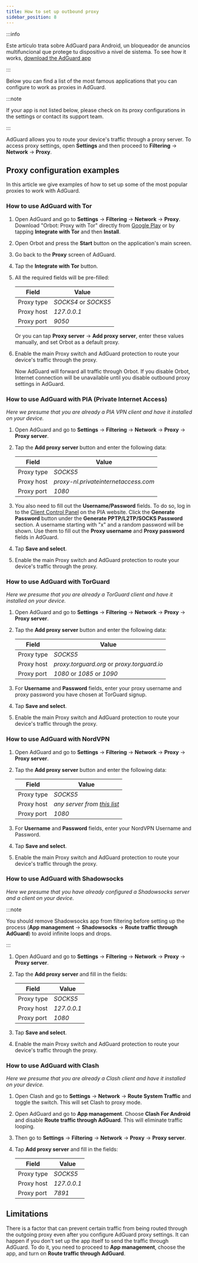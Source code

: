 ```yaml
---
title: How to set up outbound proxy
sidebar_position: 8
---
```


:::info

Este artículo trata sobre AdGuard para Android, un bloqueador de anuncios multifuncional que protege tu dispositivo a nivel de sistema. To see how it works, [download the AdGuard app](https://agrd.io/download-kb-adblock)

:::

Below you can find a list of the most famous applications that you can configure to work as proxies in AdGuard.

:::note

If your app is not listed below, please check on its proxy configurations in the settings or contact its support team.

:::

AdGuard allows you to route your device's traffic through a proxy server. To access proxy settings, open **Settings** and then proceed to **Filtering** → **Network** → **Proxy**.

## Proxy configuration examples

In this article we give examples of how to set up some of the most popular proxies to work with AdGuard.

### How to use AdGuard with Tor

1. Open AdGuard and go to **Settings** → **Filtering** → **Network** → **Proxy**. Download "Orbot: Proxy with Tor" directly from [Google Play](https://play.google.com/store/apps/details?id=org.torproject.android&noprocess) or by tapping **Integrate with Tor** and then **Install**.

1. Open Orbot and press the **Start** button on the application's main screen.

1. Go back to the **Proxy** screen of AdGuard.

1. Tap the **Integrate with Tor** button.

1. All the required fields will be pre-filled:

    | Field      | Value                |
    | ---------- | -------------------- |
    | Proxy type | *SOCKS4* or *SOCKS5* |
    | Proxy host | *127.0.0.1*          |
    | Proxy port | *9050*               |

    Or you can tap **Proxy server** → **Add proxy server**, enter these values manually, and set Orbot as a default proxy.

1. Enable the main Proxy switch and AdGuard protection to route your device's traffic through the proxy.

    Now AdGuard will forward all traffic through Orbot. If you disable Orbot, Internet connection will be unavailable until you disable outbound proxy settings in AdGuard.

### How to use AdGuard with PIA (Private Internet Access)

*Here we presume that you are already a PIA VPN client and have it installed on your device.*

1. Open AdGuard and go to **Settings** → **Filtering** → **Network** → **Proxy** → **Proxy server**.

1. Tap the **Add proxy server** button and enter the following data:

    | Field      | Value                                |
    | ---------- | ------------------------------------ |
    | Proxy type | *SOCKS5*                             |
    | Proxy host | *proxy-nl.privateinternetaccess.com* |
    | Proxy port | *1080*                               |

1. You also need to fill out the **Username/Password** fields. To do so, log in to the [Client Control Panel](https://www.privateinternetaccess.com/pages/client-sign-in) on the PIA website. Click the **Generate Password** button under the **Generate PPTP/L2TP/SOCKS Password** section. A username starting with "x" and a random password will be shown. Use them to fill out the **Proxy username** and **Proxy password** fields in AdGuard.

1. Tap **Save and select**.

1. Enable the main Proxy switch and AdGuard protection to route your device's traffic through the proxy.

### How to use AdGuard with TorGuard

*Here we presume that you are already a TorGuard client and have it installed on your device.*

1. Open AdGuard and go to **Settings** → **Filtering** → **Network** → **Proxy** → **Proxy server**.

1. Tap the **Add proxy server** button and enter the following data:

    | Field      | Value                                       |
    | ---------- | ------------------------------------------- |
    | Proxy type | *SOCKS5*                                    |
    | Proxy host | *proxy.torguard.org* or *proxy.torguard.io* |
    | Proxy port | *1080* or *1085* or *1090*                  |

1. For **Username** and **Password** fields, enter your proxy username and proxy password you have chosen at TorGuard signup.

1. Tap **Save and select**.

1. Enable the main Proxy switch and AdGuard protection to route your device's traffic through the proxy.

### How to use AdGuard with NordVPN

1. Open AdGuard and go to **Settings** → **Filtering** → **Network** → **Proxy** → **Proxy server**.

1. Tap the **Add proxy server** button and enter the following data:

    | Field      | Value                                                                                                                           |
    | ---------- | ------------------------------------------------------------------------------------------------------------------------------- |
    | Proxy type | *SOCKS5*                                                                                                                        |
    | Proxy host | *any server from [this list](https://support.nordvpn.com/hc/en-us/articles/20195967385745-NordVPN-proxy-setup-for-qBittorrent)* |
    | Proxy port | *1080*                                                                                                                          |

1. For **Username** and **Password** fields, enter your NordVPN Username and Password.

1. Tap **Save and select**.

1. Enable the main Proxy switch and AdGuard protection to route your device's traffic through the proxy.

### How to use AdGuard with Shadowsocks

*Here we presume that you have already configured a Shadowsocks server and a client on your device.*

:::note

You should remove Shadowsocks app from filtering before setting up the process (**App management** → **Shadowsocks** → **Route traffic through AdGuard**) to avoid infinite loops and drops.

:::

1. Open AdGuard and go to **Settings** → **Filtering** → **Network** → **Proxy** → **Proxy server**.

1. Tap the **Add proxy server** and fill in the fields:

    | Field      | Value       |
    | ---------- | ----------- |
    | Proxy type | *SOCKS5*    |
    | Proxy host | *127.0.0.1* |
    | Proxy port | *1080*      |

1. Tap **Save and select**.

1. Enable the main Proxy switch and AdGuard protection to route your device's traffic through the proxy.

### How to use AdGuard with Clash

*Here we presume that you are already a Clash client and have it installed on your device.*

1. Open Clash and go to **Settings** → **Network** → **Route System Traffic** and toggle the switch. This will set Clash to proxy mode.

1. Open AdGuard and go to **App management**. Choose **Clash For Android** and disable **Route traffic through AdGuard**. This will eliminate traffic looping.

1. Then go to **Settings** → **Filtering** → **Network** → **Proxy** → **Proxy server**.

1. Tap **Add proxy server** and fill in the fields:

    | Field      | Value       |
    | ---------- | ----------- |
    | Proxy type | *SOCKS5*    |
    | Proxy host | *127.0.0.1* |
    | Proxy port | *7891*      |

## Limitations

There is a factor that can prevent certain traffic from being routed through the outgoing proxy even after you configure AdGuard proxy settings. It can happen if you don't set up the app itself to send the traffic through AdGuard. To do it, you need to proceed to **App management**, choose the app, and turn on **Route traffic through AdGuard**.
